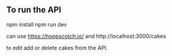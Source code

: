 ## To run the API

npm install
npm run dev

can use https://hoppscotch.io/
and http://localhost:3000/cakes 

to edit add or delete cakes from the API. 
